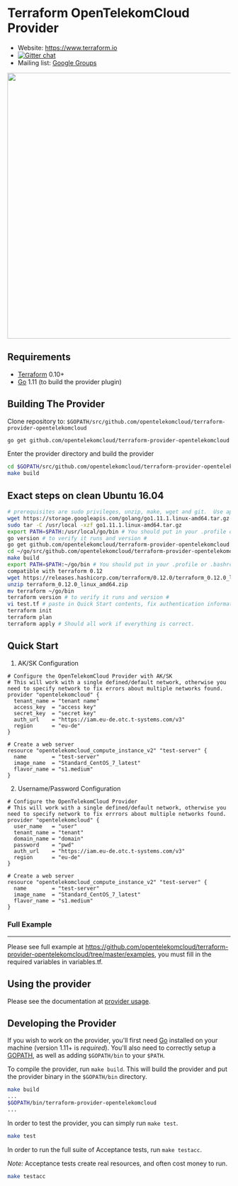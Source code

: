 Terraform OpenTelekomCloud Provider
============================

- Website: https://www.terraform.io
- [![Gitter chat](https://badges.gitter.im/hashicorp-terraform/Lobby.png)](https://gitter.im/hashicorp-terraform/Lobby)
- Mailing list: [Google Groups](http://groups.google.com/group/terraform-tool)

<img src="https://cdn.rawgit.com/hashicorp/terraform-website/master/content/source/assets/images/logo-hashicorp.svg" width="600px">

Requirements
------------

- [Terraform](https://www.terraform.io/downloads.html) 0.10+
- [Go](https://golang.org/doc/install) 1.11 (to build the provider plugin)


Building The Provider
---------------------

Clone repository to: `$GOPATH/src/github.com/opentelekomcloud/terraform-provider-opentelekomcloud`

```sh
go get github.com/opentelekomcloud/terraform-provider-opentelekomcloud
```

Enter the provider directory and build the provider

```sh
cd $GOPATH/src/github.com/opentelekomcloud/terraform-provider-opentelekomcloud
make build
```

## Exact steps on clean Ubuntu 16.04

```sh
# prerequisites are sudo privileges, unzip, make, wget and git.  Use apt install if missing.
wget https://storage.googleapis.com/golang/go1.11.1.linux-amd64.tar.gz
sudo tar -C /usr/local -xzf go1.11.1.linux-amd64.tar.gz
export PATH=$PATH:/usr/local/go/bin # You should put in your .profile or .bashrc
go version # to verify it runs and version #
go get github.com/opentelekomcloud/terraform-provider-opentelekomcloud
cd ~/go/src/github.com/opentelekomcloud/terraform-provider-opentelekomcloud/
make build
export PATH=$PATH:~/go/bin # You should put in your .profile or .bashrc
compatible with terraform 0.12
wget https://releases.hashicorp.com/terraform/0.12.0/terraform_0.12.0_linux_amd64.zip
unzip terraform_0.12.0_linux_amd64.zip
mv terraform ~/go/bin
terraform version # to verify it runs and version #
vi test.tf # paste in Quick Start contents, fix authentication information
terraform init
terraform plan
terraform apply # Should all work if everything is correct.
```

## Quick Start

1. AK/SK Configuration

```hcl
# Configure the OpenTelekomCloud Provider with AK/SK
# This will work with a single defined/default network, otherwise you need to specify network to fix errors about multiple networks found.
provider "opentelekomcloud" {
  tenant_name = "tenant name"
  access_key  = "access key"
  secret_key  = "secret key"
  auth_url    = "https://iam.eu-de.otc.t-systems.com/v3"
  region      = "eu-de"
}

# Create a web server
resource "opentelekomcloud_compute_instance_v2" "test-server" {
  name        = "test-server"
  image_name  = "Standard_CentOS_7_latest"
  flavor_name = "s1.medium"
}
```

2. Username/Password Configuration

```hcl
# Configure the OpenTelekomCloud Provider
# This will work with a single defined/default network, otherwise you need to specify network to fix errrors about multiple networks found.
provider "opentelekomcloud" {
  user_name   = "user"
  tenant_name = "tenant"
  domain_name = "domain"
  password    = "pwd"
  auth_url    = "https://iam.eu-de.otc.t-systems.com/v3"
  region      = "eu-de"
}

# Create a web server
resource "opentelekomcloud_compute_instance_v2" "test-server" {
  name        = "test-server"
  image_name  = "Standard_CentOS_7_latest"
  flavor_name = "s1.medium"
}
```

### Full Example
----------------------
Please see full example at https://github.com/opentelekomcloud/terraform-provider-opentelekomcloud/tree/master/examples, 
you must fill in the required variables in variables.tf.

Using the provider
----------------------
Please see the documentation at [provider usage](docs/index.md).

Developing the Provider
----------------------

If you wish to work on the provider, you'll first need [Go](http://www.golang.org) installed on your machine (version 1.11+ is *required*). You'll also need to correctly setup a [GOPATH](http://golang.org/doc/code.html#GOPATH), as well as adding `$GOPATH/bin` to your `$PATH`.

To compile the provider, run `make build`. This will build the provider and put the provider binary in the `$GOPATH/bin` directory.

```sh
make build
...
$GOPATH/bin/terraform-provider-opentelekomcloud
...
```

In order to test the provider, you can simply run `make test`.

```sh
make test
```

In order to run the full suite of Acceptance tests, run `make testacc`.

*Note:* Acceptance tests create real resources, and often cost money to run.

```sh
make testacc
```
